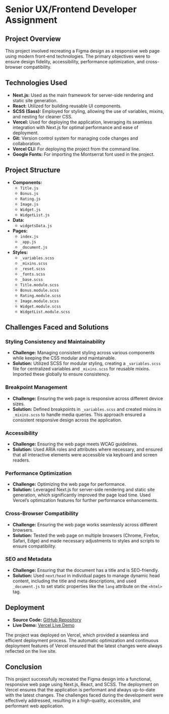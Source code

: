 # Senior UX/Frontend Developer Assignment

## Project Overview

This project involved recreating a Figma design as a responsive web page using modern front-end technologies. The primary objectives were to ensure design fidelity, accessibility, performance optimization, and cross-browser compatibility.

## Technologies Used

- **Next.js:** Used as the main framework for server-side rendering and static site generation.
- **React:** Utilized for building reusable UI components.
- **SCSS (Sass):** Employed for styling, allowing the use of variables, mixins, and nesting for cleaner CSS.
- **Vercel:** Used for deploying the application, leveraging its seamless integration with Next.js for optimal performance and ease of deployment.
- **Git:** Version control system for managing code changes and collaboration.
- **Vercel CLI:** For deploying the project from the command line.
- **Google Fonts:** For importing the Montserrat font used in the project.

## Project Structure

- **Components:**
  - `Title.js`
  - `Bonus.js`
  - `Rating.js`
  - `Image.js`
  - `Widget.js`
  - `WidgetList.js`
- **Data:**
  - `widgetsData.js`
- **Pages:**
  - `index.js`
  - `_app.js`
  - `_document.js`
- **Styles:**
  - `_variables.scss`
  - `_mixins.scss`
  - `_reset.scss`
  - `_fonts.scss`
  - `_base.scss`
  - `Title.module.scss`
  - `Bonus.module.scss`
  - `Rating.module.scss`
  - `Image.module.scss`
  - `Widget.module.scss`
  - `WidgetList.module.scss`

## Challenges Faced and Solutions

### Styling Consistency and Maintainability

- **Challenge:** Managing consistent styling across various components while keeping the CSS modular and maintainable.
- **Solution:** Utilized SCSS for modular styling, creating a `_variables.scss` file for centralized variables and `_mixins.scss` for reusable mixins. Imported these globally to ensure consistency.

### Breakpoint Management

- **Challenge:** Ensuring the web page is responsive across different device sizes.
- **Solution:** Defined breakpoints in `_variables.scss` and created mixins in `_mixins.scss` to handle media queries. This approach ensured a consistent responsive design across the application.

### Accessibility

- **Challenge:** Ensuring the web page meets WCAG guidelines.
- **Solution:** Used ARIA roles and attributes where necessary, and ensured that all interactive elements were accessible via keyboard and screen readers.

### Performance Optimization

- **Challenge:** Optimizing the web page for performance.
- **Solution:** Leveraged Next.js for server-side rendering and static site generation, which significantly improved the page load time. Used Vercel’s optimization features for further performance enhancements.

### Cross-Browser Compatibility

- **Challenge:** Ensuring the web page works seamlessly across different browsers.
- **Solution:** Tested the web page on multiple browsers (Chrome, Firefox, Safari, Edge) and made necessary adjustments to styles and scripts to ensure compatibility.

### SEO and Metadata

- **Challenge:** Ensuring that the document has a title and is SEO-friendly.
- **Solution:** Used `next/head` in individual pages to manage dynamic head content, including the title and meta descriptions, and used `_document.js` to set static properties like the `lang` attribute on the `<html>` tag.

## Deployment

- **Source Code:** [GitHub Repository](https://github.com/ivpvankata/bw-fe-assignment)
- **Live Demo:** [Vercel Live Demo](https://casino-widgets.vercel.app/)

The project was deployed on Vercel, which provided a seamless and efficient deployment process. The automatic optimization and continuous deployment features of Vercel ensured that the latest changes were always reflected on the live site.

## Conclusion

This project successfully recreated the Figma design into a functional, responsive web page using Next.js, React, and SCSS. The deployment on Vercel ensures that the application is performant and always up-to-date with the latest changes. The challenges faced during the development were effectively addressed, resulting in a high-quality, accessible, and performant web application.
